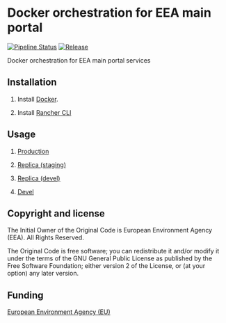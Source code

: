 # Docker orchestration for EEA main portal

[![Pipeline Status](https://ci.eionet.europa.eu/buildStatus/icon?job=eea/eea.docker.www/master&subject=pipeline)](https://ci.eionet.europa.eu/job/eea/job/eea.docker.www/job/master/display/redirect)
[![Release](https://img.shields.io/github/release/eea/eea.docker.kgs)](https://github.com/eea/eea.docker.kgs/releases)

Docker orchestration for EEA main portal services


## Installation

1. Install [Docker](https://www.docker.com/).

2. Install [Rancher CLI](http://rancher.com/docs/rancher/latest/en/cli/)

## Usage

1. [Production](https://github.com/eea/eea.docker.www/blob/master/docs/production.md)

1. [Replica (staging)](https://github.com/eea/eea.docker.www/blob/master/docs/replica.md)

2. [Replica (devel)](https://github.com/eea/eea.docker.www/blob/master/docs/devel.md)

3. [Devel](https://taskman.eionet.europa.eu/projects/zope/wiki/HowToSetupWWWDevel)

## Copyright and license

The Initial Owner of the Original Code is European Environment Agency (EEA).
All Rights Reserved.

The Original Code is free software;
you can redistribute it and/or modify it under the terms of the GNU
General Public License as published by the Free Software Foundation;
either version 2 of the License, or (at your option) any later
version.

## Funding

[European Environment Agency (EU)](http://eea.europa.eu)
